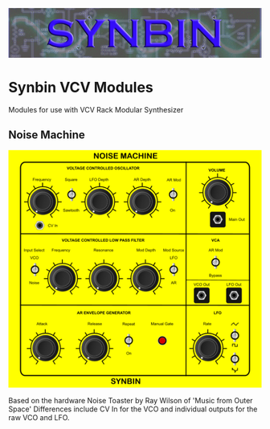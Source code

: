 ![SYNBIN](./images/synbin.png)
# Synbin VCV Modules
Modules for use with VCV Rack Modular Synthesizer

## Noise Machine
![NOISE MACHINE](./images/noiseMachine.png)

Based on the hardware Noise Toaster by Ray Wilson of 'Music from Outer Space'
Differences include CV In for the VCO and individual outputs for the raw VCO and LFO.

